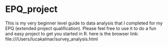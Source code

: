 # EPQ_project

This is my very beginner level guide to data analysis that I completed for my EPQ (extended project qualification). Please feel free to use it to do a fun and easy project to get you started in R.
here is the browser link: file:///Users/lucakalmar/survey_analysis.html
